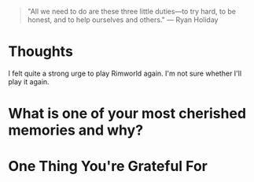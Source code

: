 
> \"All we need to do are these three little duties—to try hard, to be honest, and to help ourselves and others.\" — Ryan Holiday

# Thoughts
I felt quite a strong urge to play Rimworld again. I'm not sure whether I'll play it again.

# What is one of your most cherished memories and why?

# One Thing You're Grateful For

